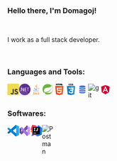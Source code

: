 ### Hello there, I'm Domagoj!
<br/>


 I work as a full stack developer.

<br/>

### Languages and Tools:


<a href="https://www.javascript.com/" target="_blank"><img align="left" alt="JS" width="26px" src="https://raw.githubusercontent.com/github/explore/80688e429a7d4ef2fca1e82350fe8e3517d3494d/topics/javascript/javascript.png" /></a>

<a href="https://dotnet.microsoft.com/en-us/" target="_blank"><img align="left" alt=".NET" width="26px" src="https://raw.githubusercontent.com/github/explore/93d8a67084f94b2a444e510199a6e7622e5b09a3/topics/dotnet/dotnet.png" /></a>

<a href="https://www.java.com/en/" target="_blank"><img align="left" alt="Java" width="26px" src="https://raw.githubusercontent.com/github/explore/5b3600551e122a3277c2c5368af2ad5725ffa9a1/topics/java/java.png" /></a>

<a href="https://spring.io/" target="_blank"><img align="left" alt="Spring Boot" width="26px" src="https://raw.githubusercontent.com/github/explore/80688e429a7d4ef2fca1e82350fe8e3517d3494d/topics/spring-boot/spring-boot.png" /></a>

<a href="https://www.w3.org/html/" target="_blank"><img align="left" alt="HTML5" width="26px" src="https://raw.githubusercontent.com/github/explore/80688e429a7d4ef2fca1e82350fe8e3517d3494d/topics/html/html.png" /></a>

<a href="https://www.w3schools.com/css/" target="_blank"><img align="left" alt="CSS3" width="26px" src="https://raw.githubusercontent.com/github/explore/80688e429a7d4ef2fca1e82350fe8e3517d3494d/topics/css/css.png" /></a>


<a href="https://www.w3schools.com/sql/" target="_blank"><img align="left" alt="SQL" width="26px" src="https://raw.githubusercontent.com/github/explore/80688e429a7d4ef2fca1e82350fe8e3517d3494d/topics/sql/sql.png"/></a>

<a href="https://git-scm.com/" target="_blank"> <img align="left" alt="git" width="26px" src="https://www.vectorlogo.zone/logos/git-scm/git-scm-icon.svg"/> </a>

<a href="https://angular.io/" target="_blank"> <img align="left" alt="git" width="26px" src="https://raw.githubusercontent.com/github/explore/80688e429a7d4ef2fca1e82350fe8e3517d3494d/topics/angular/angular.png"/> </a>

<br />
<br />

### Softwares:


<img align="left"></img>
<img align="left" alt="Visual Studio Code" width="26px" src="https://raw.githubusercontent.com/github/explore/bbd48b997e8d0bef63f676eca4da5e1f76487b56/topics/visual-studio-code/visual-studio-code.png" />

<img align="left" alt="Visual Studio" width="26px" src="https://raw.githubusercontent.com/github/explore/86c1bd6b4584404882313005cbd1c213cacb16d8/topics/visual-studio/visual-studio.png" />

<img align="left" alt="IntelliJ" width="26px" src="https://raw.githubusercontent.com/github/explore/caa262eeb858e81282d6f651d6eef1f8730b54ba/topics/intellij-idea/intellij-idea.png" />

<img align="left" alt="Postman" width="26px" src="https://avatars.githubusercontent.com/u/10251060?s=200&v=4" />
